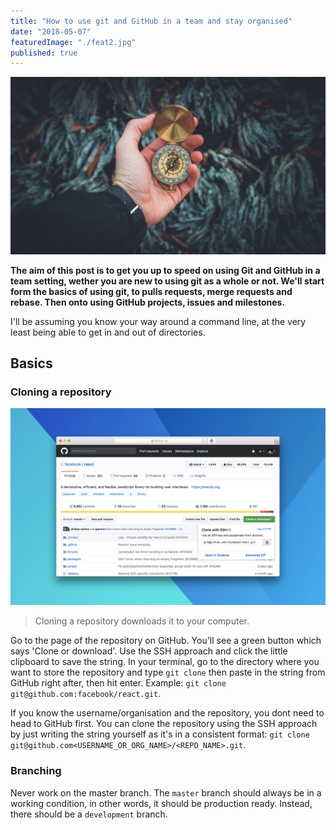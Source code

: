 ```yaml
---
title: "How to use git and GitHub in a team and stay organised"
date: "2018-05-07"
featuredImage: "./feat2.jpg"
published: true
---
```


![Featured Image](./feat2.jpg)

**The aim of this post is to get you up to speed on using Git and GitHub in a team setting, wether you are new to using git as a whole or not. We'll start form the basics of using git, to pulls requests, merge requests and rebase. Then onto using GitHub projects, issues and milestones.**

I'll be assuming you know your way around a command line, at the very least being able to get in and out of directories.

## Basics

### Cloning a repository

![Featured Image](./git1.png)

> Cloning a repository downloads it to your computer.

Go to the page of the repository on GitHub. You'll see a green button which says 'Clone or download'. Use the SSH approach and click the little clipboard to save the string. In your terminal, go to the directory where you want to store the repository and type `git clone` then paste in the string from GitHub right after, then hit enter. Example: `git clone git@github.com:facebook/react.git`.

If you know the username/organisation and the repository, you dont need to head to GitHub first. You can clone the repository using the SSH approach by just writing the string yourself as it's in a consistent format: `git clone git@github.com<USERNAME_OR_ORG_NAME>/<REPO_NAME>.git`.

### Branching

Never work on the master branch. The `master` branch should always be in a working condition, in other words, it should be production ready. Instead, there should be a `development` branch.
